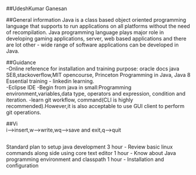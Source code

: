 ##UdeshKumar Ganesan

##General information 
Java is a class based object oriented programming language that supports to run applications on all platforms without the need of recompilation. 
Java programming language plays major role in developing gaming applications, server, web based applications and there are lot other - wide range of 
software applications can be developed in Java. 

##Guidance  
 -Online reference for installation and training purpose: oracle docs java SE8,stackoverflow,MIT opencourse, 
  Princeton Programming in Java, Java 8 Essential training - linkedin learning.   
 -Eclipse IDE
 -Begin from java in small:Programming environment,variables,data type, operators and expression, 
  condition and iteration.
 -learn git workflow, command(CLI is highly recommended).However,it is also acceptable to use GUI client to perform git operations.

##Vi  
  i-->insert,w-->write,wq-->save and exit,q-->quit
 
 ## 
 Standard plan to setup java development 
 3 hour - Review basic linux commands along side using core text editor 
 1 hour - Know about Java programming environment and classpath 
 1 hour - Installation and configuration
 
 
 
